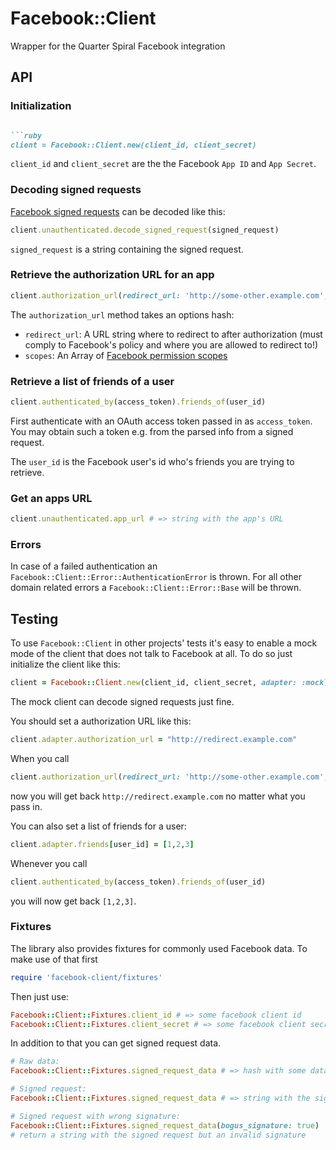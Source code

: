 # Facebook::Client

Wrapper for the Quarter Spiral Facebook integration

## API

### Initialization

```ruby

```ruby
client = Facebook::Client.new(client_id, client_secret)
```

``client_id`` and ``client_secret`` are the the Facebook ``App ID`` and ``App Secret``.

### Decoding signed requests

[Facebook signed requests](https://developers.facebook.com/docs/howtos/login/signed-request/) can be decoded like this:

```ruby
client.unauthenticated.decode_signed_request(signed_request)
```

``signed_request`` is a string containing the signed request.

### Retrieve the authorization URL for an app

```ruby
client.authorization_url(redirect_url: 'http://some-other.example.com', scopes: [])
```

The ``authorization_url`` method takes an options hash:

* ``redirect_url``: A URL string where to redirect to after authorization (must comply to Facebook's policy and where you are allowed to redirect to!)
* ``scopes``: An Array of [Facebook permission scopes](https://developers.facebook.com/docs/reference/login/#permissions)

### Retrieve a list of friends of a user

```ruby
client.authenticated_by(access_token).friends_of(user_id)
```

First authenticate with an OAuth access token passed in as ``access_token``. You may obtain such a token e.g. from the parsed info from a signed request.

The ``user_id`` is the Facebook user's id who's friends you are trying to retrieve.

### Get an apps URL

```ruby
client.unauthenticated.app_url # => string with the app's URL
```

### Errors

In case of a failed authentication an ``Facebook::Client::Error::AuthenticationError`` is thrown. For all other domain related errors a ``Facebook::Client::Error::Base`` will be thrown.

## Testing

To use ``Facebook::Client`` in other projects' tests it's easy to enable a mock mode of the client that does not talk to Facebook at all. To do so just initialize the client like this:

```ruby
client = Facebook::Client.new(client_id, client_secret, adapter: :mock)
```

The mock client can decode signed requests just fine.

You should set a authorization URL like this:

```ruby
client.adapter.authorization_url = "http://redirect.example.com"
```

When you call

```ruby
client.authorization_url(redirect_url: 'http://some-other.example.com', scopes: [])
```

now you will get back ``http://redirect.example.com`` no matter what
you pass in.

You can also set a list of friends for a user:

```ruby
client.adapter.friends[user_id] = [1,2,3]
```

Whenever you call

```ruby
client.authenticated_by(access_token).friends_of(user_id)
```

you will now get back ``[1,2,3]``.

### Fixtures

The library also provides fixtures for commonly used Facebook data. To make use of that first

```ruby
require 'facebook-client/fixtures'
```

Then just use:

```ruby
Facebook::Client::Fixtures.client_id # => some facebook client id
Facebook::Client::Fixtures.client_secret # => some facebook client secret
```

In addition to that you can get signed request data.

```ruby
# Raw data:
Facebook::Client::Fixtures.signed_request_data # => hash with some data

# Signed request:
Facebook::Client::Fixtures.signed_request_data # => string with the signed request

# Signed request with wrong signature:
Facebook::Client::Fixtures.signed_request_data(bogus_signature: true)
# return a string with the signed request but an invalid signature
```
